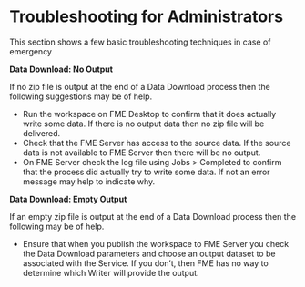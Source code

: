 # Troubleshooting for Administrators

This section shows a few basic troubleshooting techniques in case of emergency

**Data Download: No Output**

If no zip file is output at the end of a Data Download process then the following suggestions may be of help.

- Run the workspace on FME Desktop to confirm that it does actually write some data. If there is no output data then no zip file will be delivered.
- Check that the FME Server has access to the source data. If the source data is not available to FME Server then there will be no output.
- On FME Server check the log file using Jobs > Completed to confirm that the process did actually try to write some data. If not an error message may help to indicate why.

**Data Download: Empty Output**

If an empty zip file is output at the end of a Data Download process then the following may be of help.

- Ensure that when you publish the workspace to FME Server you check the Data Download parameters and choose an output dataset to be associated with the Service. If you don’t, then FME has no way to determine which Writer will provide the output.

